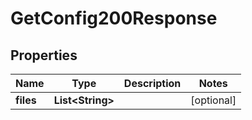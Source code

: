 

# GetConfig200Response


## Properties

| Name | Type | Description | Notes |
|------------ | ------------- | ------------- | -------------|
|**files** | **List&lt;String&gt;** |  |  [optional] |



